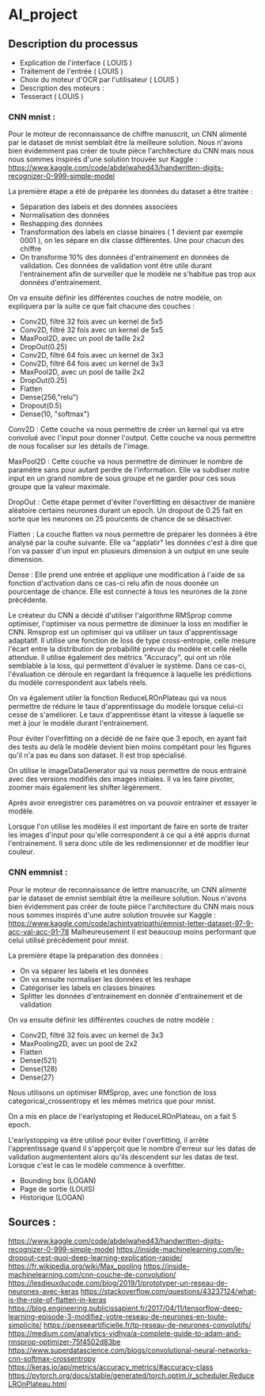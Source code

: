 # AI_project
## Description du processus
- Explication de l'interface ( LOUIS )
- Traitement de l'entrée ( LOUIS )
- Choix du moteur d'OCR par l'utilisateur ( LOUIS )
- Description des moteurs :
- Tesseract ( LOUIS )
### CNN mnist :
Pour le moteur de reconnaissance de chiffre manuscrit, un CNN alimenté par le dataset de mnist semblait être la meilleure solution. Nous n'avons bien évidemment pas créer de toute pièce l'architecture du CNN mais nous nous sommes inspirés d'une solution trouvée sur Kaggle : 
https://www.kaggle.com/code/abdelwahed43/handwritten-digits-recognizer-0-999-simple-model

La première étape a été de préparée les données du dataset a être traitée :
- Séparation des labels et des données associées
- Normalisation des données 
- Reshapping des données 
- Transformation des labels en classe binaires ( 1 devient par exemple 0001 ), on les sépare en dix classe différentes. Une pour chacun des chiffre 
- On transforme 10% des données d'entrainement en données de validation. Ces données de validation vont être utile durant l'entrainement afin de surveiller que le modèle ne s'habitue pas trop aux données d'entrainement.

On va ensuite définir les différentes couches de notre modéle, on expliquera par la suite ce que fait chacune des couches : 
- Conv2D, filtré 32 fois avec un kernel de 5x5
- Conv2D, filtré 32 fois avec un kernel de 5x5
- MaxPool2D, avec un pool de taille 2x2
- DropOut(0.25)
- Conv2D, filtré 64 fois avec un kernel de 3x3
- Conv2D, filtré 64 fois avec un kernel de 3x3
- MaxPool2D, avec un pool de taille 2x2
- DropOut(0.25)
- Flatten
- Dense(256,"relu")
- Dropout(0.5)
- Dense(10, "softmax")

Conv2D : Cette couche va nous permettre de créer un kernel qui va etre convolué avec l'input pour donner l'output. Cette couche va nous permettre de nous focaliser sur les détails de l'image. 

MaxPool2D : Cette couche va nous permettre de diminuer le nombre de paramètre sans pour autant perdre de l'information. Elle va subdiser notre input en un grand nombre de sous groupe et ne garder pour ces sous groupe que la valeur maximale. 

DropOut : Cette étape permet d'éviter l'overfitting en désactiver de manière aléatoire certains neurones durant un epoch. Un dropout de 0.25 fait en sorte que les neurones on 25 pourcents de chance de se désactiver. 

Flatten : La couche flatten va nous permettre de préparer les données à être analysé par la couhe suivante. Elle va "applatir" les données c'est à dire que l'on va passer d'un input en plusieurs dimension à un output en une seule dimension. 

Dense : Elle prend une entrée et applique une modification à l'aide de sa fonction d'activation dans ce cas-ci relu afin de nous doonée un pourcentage de chance. Elle est connecté à tous les neurones de la zone précédente. 

Le créateur du CNN a décidé d'utiliser l'algorithme RMSprop comme optimiser, l'optimiser va nous permettre de diminuer la loss en modifier le CNN. Rmsprop est un optimiser qui va utiliser un taux d'apprentissage adaptatif. Il utilise une fonction de loss de type cross-entropie, celle mesure l'écart entre la distribution de probabilité prévue du modèle et celle réelle attendue. Il utilise également des métrics "Accuracy", qui ont un rôle semblable à la loss, qui permettent d'évaluer le système. Dans ce cas-ci, l'évaluation ce déroule en regardant la fréquence à laquelle les prédictions du modèle correspondent aux labels réels. 

On va également utiler la fonction ReduceLROnPlateau qui va nous permettre de réduire le taux d'apprentissage du modèle lorsque celui-ci cesse de s'améliorer. Le taux d'apprentisse étant la vitesse à laquelle se met à jour le modèle durant l'entrainement. 

Pour éviter l'overfitting on a décidé de ne faire que 3 epoch, en ayant fait des tests au delà le modèle devient bien moins compétant pour les figures qu'il n'a pas eu dans son dataset. Il est trop spécialisé. 

On utilise le imageDataGenerator qui va nous permettre de nous entrainé avec des versions modifiés des images initiales. Il va les faire pivoter, zoomer mais également les shifter légèrement. 

Après avoir enregistrer ces paramètres on va pouvoir entrainer et essayer le modèle.

Lorsque l'on utilise les modèles il est important de faire en sorte de traiter les images d'input pour qu'elle correspondent à ce qui a été appris durnat l'entrainement. Il sera donc utile de les redimensionner et de modifier leur couleur. 

### CNN emmnist :
Pour le moteur de reconnaissance de lettre manuscrite, un CNN alimenté par le dataset de emnist semblait être la meilleure solution. Nous n'avons bien évidemment pas créer de toute pièce l'architecture du CNN mais nous nous sommes inspirés d'une autre solution trouvée sur Kaggle : 
https://www.kaggle.com/code/achintyatripathi/emnist-letter-dataset-97-9-acc-val-acc-91-78
Malheureusement il est beaucoup moins performant que celui utilisé précédement pour mnist.

La première étape la préparation des données : 
- On va séparer les labels et les données 
- On va ensuite normaliser les données et les reshape
- Catégoriser les labels en classes binaires
- Splitter les données d'entrainement en donnée d'entrainement et de validation

On va ensuite définir les différentes couches de notre modèle :
- Conv2D, filtré 32 fois avec un kernel de 3x3
- MaxPooling2D, avec un pool de 2x2
- Flatten
- Dense(521)
- Dense(128)
- Dense(27)

Nous utilisons un optimiser RMSprop, avec une fonction de loss categorical_crossentropy et les mêmes metrics que pour mnist. 

On a mis en place de l'earlystoping et ReduceLROnPlateau, on a fait 5 epoch.

L'earlystopping va être utilisé pour éviter l'overfitting, il arrête l'apprentissage quand il s'apperçoit que le nombre d'erreur sur les datas de validation augmententent alors qu'ils descendent sur les datas de test. Lorsque c'est le cas le modèle commence à overfitter. 



- Bounding box (LOGAN)
- Page de sortie (LOUIS)
- Historique (LOGAN)


## Sources :
https://www.kaggle.com/code/abdelwahed43/handwritten-digits-recognizer-0-999-simple-model
https://inside-machinelearning.com/le-dropout-cest-quoi-deep-learning-explication-rapide/
https://fr.wikipedia.org/wiki/Max_pooling
https://inside-machinelearning.com/cnn-couche-de-convolution/
https://lesdieuxducode.com/blog/2019/1/prototyper-un-reseau-de-neurones-avec-keras
https://stackoverflow.com/questions/43237124/what-is-the-role-of-flatten-in-keras
https://blog.engineering.publicissapient.fr/2017/04/11/tensorflow-deep-learning-episode-3-modifiez-votre-reseau-de-neurones-en-toute-simplicite/
https://penseeartificielle.fr/tp-reseau-de-neurones-convolutifs/
https://medium.com/analytics-vidhya/a-complete-guide-to-adam-and-rmsprop-optimizer-75f4502d83be
https://www.superdatascience.com/blogs/convolutional-neural-networks-cnn-softmax-crossentropy
https://keras.io/api/metrics/accuracy_metrics/#accuracy-class
https://pytorch.org/docs/stable/generated/torch.optim.lr_scheduler.ReduceLROnPlateau.html

